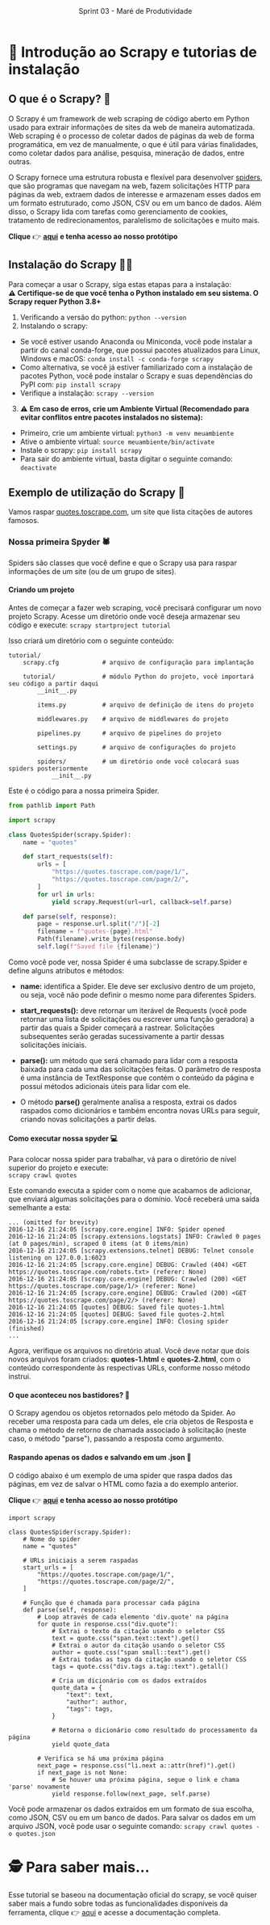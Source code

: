<header>
    Sprint 03 - Maré de Produtividade
</header>
<div class="doc-body">
<!-- ADD O CONTEÚDO ABAIXO -->

# 📜 Introdução ao Scrapy e tutorias de instalação

## O que é o Scrapy? 🤔
O Scrapy é um framework de web scraping de código aberto em Python usado para extrair informações de sites da web de maneira automatizada. Web scraping é o processo de coletar dados de páginas da web de forma programática, em vez de manualmente, o que é útil para várias finalidades, como coletar dados para análise, pesquisa, mineração de dados, entre outras.

O Scrapy fornece uma estrutura robusta e flexível para desenvolver [spiders](#nossa-primeira-spyder-🕷️), que são programas que navegam na web, fazem solicitações HTTP para páginas da web, extraem dados de interesse e armazenam esses dados em um formato estruturado, como JSON, CSV ou em um banco de dados. Além disso, o Scrapy lida com tarefas como gerenciamento de cookies, tratamento de redirecionamentos, paralelismo de solicitações e muito mais.

**Clique** 👉 [**aqui**](https://github.com/unb-mds/2023-2-Squad04/blob/main/prototipos/tutorial_spyder/) **e tenha acesso ao nosso protótipo**

## Instalação do Scrapy 👨‍🔧 
Para começar a usar o Scrapy, siga estas etapas para a instalação: <br>
**⚠️ Certifique-se de que você tenha o Python instalado em seu sistema. O Scrapy requer Python 3.8+**
1. Verificando a versão do python: `python --version`
2. Instalando o scrapy: 
 - Se você estiver usando Anaconda ou Miniconda, você pode instalar a partir do canal conda-forge, que possui pacotes atualizados para Linux, Windows e macOS: `conda install -c conda-forge scrapy`
 - Como alternativa, se você já estiver familiarizado com a instalação de pacotes Python, você pode instalar o Scrapy e suas dependências do PyPI com: `pip install scrapy`
 - Verifique a instalação: `scrapy --version` <br>
 
 3. ⚠️ **Em caso de erros, crie um Ambiente Virtual (Recomendado para evitar conflitos entre pacotes instalados no sistema):**
 - Primeiro, crie um ambiente virtual: `python3 -m venv meuambiente`
 - Ative o ambiente virtual: `source meuambiente/bin/activate`
 - Instale o scrapy: `pip install scrapy`
 - Para sair do ambiente virtual, basta digitar o seguinte comando: `deactivate`


## Exemplo de utilização do Scrapy 🧐
Vamos raspar [quotes.toscrape.com](quotes.toscrape.com), um site que lista citações de autores famosos.

### Nossa primeira Spyder 🕷️

Spiders são classes que você define e que o Scrapy usa para raspar informações de um site (ou de um grupo de sites).

#### Criando um projeto

Antes de começar a fazer web scraping, você precisará configurar um novo projeto Scrapy. Acesse um diretório onde você deseja armazenar seu código e execute:
`scrapy startproject tutorial`

Isso criará um diretório com o seguinte conteúdo:
```
tutorial/
    scrapy.cfg            # arquivo de configuração para implantação

    tutorial/             # módulo Python do projeto, você importará seu código a partir daqui
        __init__.py

        items.py          # arquivo de definição de itens do projeto

        middlewares.py    # arquivo de middlewares do projeto

        pipelines.py      # arquivo de pipelines do projeto

        settings.py       # arquivo de configurações do projeto

        spiders/          # um diretório onde você colocará suas spiders posteriormente
            __init__.py

```

Este é o código para a nossa primeira Spider.

```python
from pathlib import Path

import scrapy

class QuotesSpider(scrapy.Spider):
    name = "quotes"

    def start_requests(self):
        urls = [
            "https://quotes.toscrape.com/page/1/",
            "https://quotes.toscrape.com/page/2/",
        ]
        for url in urls:
            yield scrapy.Request(url=url, callback=self.parse)

    def parse(self, response):
        page = response.url.split("/")[-2]
        filename = f"quotes-{page}.html"
        Path(filename).write_bytes(response.body)
        self.log(f"Saved file {filename}")
```

Como você pode ver, nossa Spider é uma subclasse de scrapy.Spider e define alguns atributos e métodos:

- **name:** identifica a Spider. Ele deve ser exclusivo dentro de um projeto, ou seja, você não pode definir o mesmo nome para diferentes Spiders.

- **start_requests():** deve retornar um iterável de Requests (você pode retornar uma lista de solicitações ou escrever uma função geradora) a partir das quais a Spider começará a rastrear. Solicitações subsequentes serão geradas sucessivamente a partir dessas solicitações iniciais.

- **parse():** um método que será chamado para lidar com a resposta baixada para cada uma das solicitações feitas. O parâmetro de resposta é uma instância de TextResponse que contém o conteúdo da página e possui métodos adicionais úteis para lidar com ele.

- O método **parse()** geralmente analisa a resposta, extrai os dados raspados como dicionários e também encontra novas URLs para seguir, criando novas solicitações a partir delas.

#### Como executar nossa spyder 💻
Para colocar nossa spider para trabalhar, vá para o diretório de nível superior do projeto e execute:<br>
`scrapy crawl quotes`

Este comando executa a spider com o nome que acabamos de adicionar, que enviará algumas solicitações para o domínio. Você receberá uma saída semelhante a esta:

```
... (omitted for brevity)
2016-12-16 21:24:05 [scrapy.core.engine] INFO: Spider opened
2016-12-16 21:24:05 [scrapy.extensions.logstats] INFO: Crawled 0 pages (at 0 pages/min), scraped 0 items (at 0 items/min)
2016-12-16 21:24:05 [scrapy.extensions.telnet] DEBUG: Telnet console listening on 127.0.0.1:6023
2016-12-16 21:24:05 [scrapy.core.engine] DEBUG: Crawled (404) <GET https://quotes.toscrape.com/robots.txt> (referer: None)
2016-12-16 21:24:05 [scrapy.core.engine] DEBUG: Crawled (200) <GET https://quotes.toscrape.com/page/1/> (referer: None)
2016-12-16 21:24:05 [scrapy.core.engine] DEBUG: Crawled (200) <GET https://quotes.toscrape.com/page/2/> (referer: None)
2016-12-16 21:24:05 [quotes] DEBUG: Saved file quotes-1.html
2016-12-16 21:24:05 [quotes] DEBUG: Saved file quotes-2.html
2016-12-16 21:24:05 [scrapy.core.engine] INFO: Closing spider (finished)
...
```

Agora, verifique os arquivos no diretório atual. Você deve notar que dois novos arquivos foram criados: **quotes-1.html** e **quotes-2.html**, com o conteúdo correspondente às respectivas URLs, conforme nosso método instrui.

#### O que aconteceu nos bastidores? 🤔

O Scrapy agendou os objetos retornados pelo método da Spider. Ao receber uma resposta para cada um deles, ele cria objetos de Resposta e chama o método de retorno de chamada associado à solicitação (neste caso, o método "parse"), passando a resposta como argumento.

#### Raspando apenas os dados e salvando em um .json 💾
O código abaixo é um exemplo de uma spider que raspa dados das páginas, em vez de salvar o HTML como fazia a do exemplo anterior.

**Clique** 👉 [**aqui**](https://github.com/unb-mds/2023-2-Squad04/blob/main/prototipos/tutorial_spyder/) **e tenha acesso ao nosso protótipo**

```
import scrapy

class QuotesSpider(scrapy.Spider):
    # Nome do spider
    name = "quotes"

    # URLs iniciais a serem raspadas
    start_urls = [
        "https://quotes.toscrape.com/page/1/",
        "https://quotes.toscrape.com/page/2/",
    ]

    # Função que é chamada para processar cada página
    def parse(self, response):
        # Loop através de cada elemento 'div.quote' na página
        for quote in response.css("div.quote"):
            # Extrai o texto da citação usando o seletor CSS
            text = quote.css("span.text::text").get()
            # Extrai o autor da citação usando o seletor CSS
            author = quote.css("span small::text").get()
            # Extrai todas as tags da citação usando o seletor CSS
            tags = quote.css("div.tags a.tag::text").getall()

            # Cria um dicionário com os dados extraídos
            quote_data = {
                "text": text,
                "author": author,
                "tags": tags,
            }

            # Retorna o dicionário como resultado do processamento da página
            yield quote_data

        # Verifica se há uma próxima página
        next_page = response.css("li.next a::attr(href)").get()
        if next_page is not None:
            # Se houver uma próxima página, segue o link e chama 'parse' novamente
            yield response.follow(next_page, self.parse)

```
Você pode armazenar os dados extraídos em um formato de sua escolha, como JSON, CSV ou em um banco de dados. Para salvar os dados em um arquivo JSON, você pode usar o seguinte comando: `scrapy crawl quotes -o quotes.json`

# 🕵️ Para saber mais...
Esse tutorial se baseou na documentação oficial do scrapy, se você quiser saber mais a fundo sobre todas as funcionalidades disponíveis da ferramenta, clique 👉 [aqui](https://docs.scrapy.org/en/latest/index.html) e acesse a documentação completa.

<!-- ADD O CONTEÚDO ACIMA -->
</div>